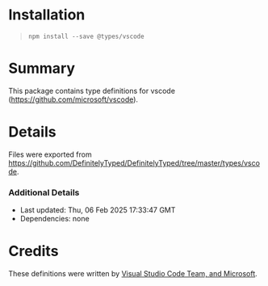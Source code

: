 # Installation
> `npm install --save @types/vscode`

# Summary
This package contains type definitions for vscode (https://github.com/microsoft/vscode).

# Details
Files were exported from https://github.com/DefinitelyTyped/DefinitelyTyped/tree/master/types/vscode.

### Additional Details
 * Last updated: Thu, 06 Feb 2025 17:33:47 GMT
 * Dependencies: none

# Credits
These definitions were written by [Visual Studio Code Team, and Microsoft](https://github.com/microsoft).
